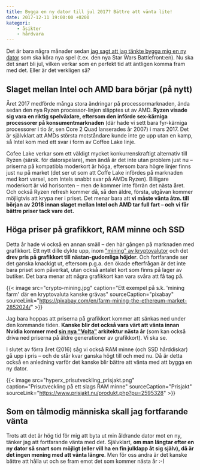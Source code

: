 ```yaml
---
title: Bygga en ny dator till jul 2017? Bättre att vänta lite!
date: 2017-12-11 19:00:00 +0200
kategori:
    - åsikter
    - hårdvara
---
```


Det är bara några månader sedan [jag sagt att jag tänkte bygga mig en ny dator](https://digiliv.se/asikter/hårdvara/ryzen-processorer-borde-jag-kopa-en) som ska köra nya spel (t.ex. den nya Star Wars Battlefront:en). Nu ska det snart bli jul, vilken verkar som en perfekt tid att äntligen komma fram med det. Eller är det verkligen så?

## Slaget mellan Intel och AMD bara börjar (på nytt)

Året 2017 medförde många stora ändringar på processormarknaden, ända sedan den nya Ryzen processor-linjen släpptes ut av AMD. **Ryzen visade sig vara en riktig spelväxlare, eftersom den införde sex-kärniga processorer på konsumentmarknaden** (där hade vi sett bara fyr-kärniga processorer i tio år, sen Core 2 Quad lanserades år 2007) i mars 2017.
Det är självklart att AMDs största motståndare kunde inte ge upp utan en kamp, så Intel kom med ett svar i form av Coffee Lake linje.

Cofee Lake verkar som ett väldigt mycket konkurrenskraftigt alternativ till Ryzen (särsk. för datorspelare), men ändå är det inte utan problem just nu – priserna på kompatibla moderkort är höga, eftersom bara högre linjer finns just nu på market (det ser ut som att Coffe Lake infördes på marknaden med kort varsel, som Intels snabbt svar på AMDs Ryzen). Billigare moderkort är vid horisonten – men de kommer inte förrän det nästa året. Och också Ryzen refresh kommer då, så den äldre, första, utgåvan kommer möjligtvis att krypa ner i priset. Det menar bara att **vi måste vänta åtm. till början av 2018 innan slaget mellan Intel och AMD tar full fart – och vi får bättre priser tack vare det.**

## Höga priser på grafikkort, RAM minne och SSD

Detta år hade vi också en annan smäll – den här gången på marknaden med grafikkort. Ett nytt dille dykte upp, inom ["mining" av kryptovalutor](https://www.nordichardware.se/it-ekonomi/kryptovaluta-bitcoin-faq.html) och det **drev pris på grafikkort till nästan-gudomliga höjder**. Och fortfarande ser det ganska knackigt ut, eftersom p.g.a. den ökade efterfrågan är det inte bara priset som påverkat, utan också antalet kort som finns på lager av butiker. Det bara menar att några grafikkort kan vara svåra att få tag på.

{{< image src="crypto-mining.jpg" caption="Ett exempel på s.k. 'mining farm' där en kryptovaluta kanske grävas" sourceCaption="pixabay" sourceLink="https://pixabay.com/en/farm-mining-the-ethereum-market-2852024/" >}}

Jag bara hoppas att priserna på grafikkort kommer att sänkas ned under den kommande tiden. **Kanske blir det också vara värt att vänta innan Nvidia kommer med [sin nya "Volta"](https://www.sweclockers.com/nyhet/23513-nvidias-grafikarkitektur-volta-kan-tillverkas-pa-12-nanometer-fran-tsmc) arkitektur nästa år** (som kan också driva ned priserna på äldre generationer av grafikkort). Vi ska se.

I slutet av förra året (2016) såg vi också RAM minne (och SSD hårddiskar) gå upp i pris – och de står kvar ganska högt till och med nu. Då är detta också en anledning varför det kanske blir bättre att vänta med att bygga en ny dator.

{{< image src="hyperx_prisutveckling_prisjakt.png" caption="Prisutveckling på ett slags RAM minne" sourceCaption="Prisjakt" sourceLink="https://www.prisjakt.nu/produkt.php?pu=2595328" >}}

## Som en tålmodig människa skall jag fortfarande vänta

Trots att det är hög tid för mig att byta ut min åldrande dator mot en ny, tänker jag att fortfarande vänta med det. Självklart, **om man längtar efter en ny dator så snart som möjligt (eller vill ha en fin julklapp åt sig själv), då är det ingen mening med att vänta längre**. Men för oss andra är det kanske bättre att hålla ut och se fram emot det som kommer nästa år :-)
